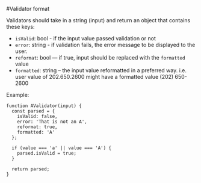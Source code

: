 #Validator format

Validators should take in a string (input) and return an object that contains these keys:

* `isValid`:   bool -   if the input value passed validation or not
* `error`:     string - if validation fails, the error message to be displayed to the user. 
* `reformat`:  bool —   if true, input should be replaced with the `formatted` value
* `formatted`: string – the input value reformatted in a preferred way. i.e. user value
                        of 202.650.2600 might have a formatted value (202) 650-2600

Example:

    function AValidator(input) {
      const parsed = {
        isValid: false,
        error: 'That is not an A',
        reformat: true,
        formatted: 'A'
      };
      
      if (value === 'a' || value === 'A') {
        parsed.isValid = true;
      } 
      
      return parsed;
    }